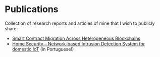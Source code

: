 # Publications

Collection of research reports and articles of mine that I wish to publicly share:

- [Smart Contract Migration Across Heterogeneous Blockchains](./smartcontract-migration/)
- [Home Security – Network-based Intrusion Detection System for domestic IoT](./home-security/) (in Portuguese!)
